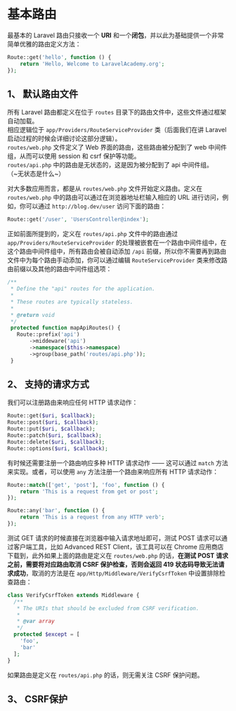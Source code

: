 # 基本路由
最基本的 Laravel 路由只接收一个 **URI** 和一个**闭包**，并以此为基础提供一个非常简单优雅的路由定义方法：  
```php
Route::get('hello', function () {
    return 'Hello, Welcome to LaravelAcademy.org';
});
```

## 1、 默认路由文件
所有 Laravel 路由都定义在位于 `routes` 目录下的路由文件中，这些文件通过框架自动加载。  
相应逻辑位于 `app/Providers/RouteServiceProvider` 类（后面我们在讲 Laravel 启动过程的时候会详细讨论这部分逻辑）。  
`routes/web.php` 文件定义了 Web 界面的路由，这些路由被分配到了 web 中间件组，从而可以使用 session 和 csrf 保护等功能。  
`routes/api.php` 中的路由是无状态的，这是因为被分配到了 api 中间件组。  
（~无状态是什么~）  

对大多数应用而言，都是从 `routes/web.php` 文件开始定义路由。定义在 `routes/web.php` 中的路由可以通过在浏览器地址栏输入相应的 URL 进行访问，例如，你可以通过 `http://blog.dev/user` 访问下面的路由：  
```php
Route::get('/user', 'UsersController@index');
```
正如前面所提到的，定义在 `routes/api.php` 文件中的路由通过 `app/Providers/RouteServiceProvider` 的处理被嵌套在一个路由中间件组中，在这个路由中间件组中，所有路由会被自动添加 `/api` 前缀，所以你不需要再到路由文件中为每个路由手动添加，你可以通过编辑 `RouteServiceProvider` 类来修改路由前缀以及其他的路由中间件组选项：  
```php
/**
 * Define the "api" routes for the application.
 *
 * These routes are typically stateless.
 *
 * @return void
 */
 protected function mapApiRoutes() {
   Route::prefix('api')
       ->middeware('api')
       ->namespace($this->namespace)
       ->group(base_path('routes/api.php'));
 }
 ```
 

## 2、 支持的请求方式
我们可以注册路由来响应任何 HTTP 请求动作：  
```php
Route::get($uri, $callback);
Route::post($uri, $callback);
Route::put($uri, $callback);
Route::patch($uri, $callback);
Route::delete($uri, $callback);
Route::options($uri, $callback);
```
有时候还需要注册一个路由响应多种 HTTP 请求动作 —— 这可以通过 `match` 方法来实现。或者，可以使用 `any` 方法注册一个路由来响应所有 HTTP 请求动作：  
```php
Route::match(['get', 'post'], 'foo', function () {
    return 'This is a request from get or post';
});

Route::any('bar', function () {
    return 'This is a request from any HTTP verb';
});
```
测试 GET 请求的时候直接在浏览器中输入请求地址即可，测试 POST 请求可以通过客户端工具，比如 Advanced REST Client，该工具可以在 Chrome 应用商店下载到，此外如果上面的路由是定义在 `routes/web.php` 的话，**在测试 POST 请求之前，需要将对应路由取消 CSRF 保护检查，否则会返回 419 状态码导致无法请求成功**，取消的方法是在 `app/Http/Middleware/VerifyCsrfToken` 中设置排除检查路由：  
```php
class VerifyCsrfToken extends Middleware {
  /**
   * The URIs that should be excluded from CSRF verification.
   *
   * @var array
   */
  protected $except = [
    'foo',
    'bar'
  ];
}
```
如果路由是定义在 `routes/api.php` 的话，则无需关注 CSRF 保护问题。  


## 3、 CSRF保护
